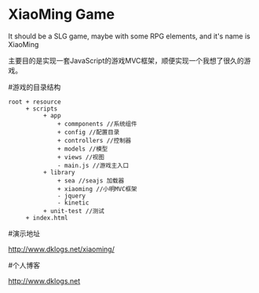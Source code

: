 XiaoMing Game
============
It should be a SLG game, maybe with some RPG elements, and it's name is XiaoMing

主要目的是实现一套JavaScript的游戏MVC框架，顺便实现一个我想了很久的游戏。

#游戏的目录结构
```
root + resource  
     + scripts  
          + app  
              + commponents //系统组件  
              + config //配置目录  
              + controllers //控制器  
              + models //模型  
              + views //视图  
              - main.js //游戏主入口  
          + library  
              + sea //seajs 加载器  
              + xiaoming //小明MVC框架  
              - jquery  
              - kinetic  
          + unit-test //测试  
     + index.html  
```
#演示地址 

http://www.dklogs.net/xiaoming/

#个人博客

http://www.dklogs.net
